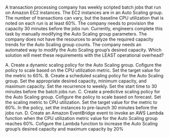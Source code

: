A transaction processing company has weekly scripted batch jobs that run on Amazon EC2 instances. The EC2 instances are in an Auto Scaling group. The number of transactions can vary, but the baseline CPU utilization that is noted on each run is at least 60%. The company needs to provision the capacity 30 minutes before the jobs run. Currently, engineers complete this task by manually modifying the Auto Scaling group parameters. The company does not have the resources to analyze the required capacity trends for the Auto Scaling group counts. The company needs an automated way to modify the Auto Scaling group’s desired capacity. Which solution will meet these requirements with the LEAST operational overhead? 

A. Create a dynamic scaling policy for the Auto Scaling group. Cofigure the policy to scale based on the CPU utilization metric. Set the target value for the metric to 60%. 
B. Create a scheduled scaling policy for the Auto Scaling group. Set the appropriate desired capacity, minimum capacity, and maximum capacity. Set the recurrence to weekly. Set the start time to 30 minutes before the batch jobs run. 
C. Create a predictive scaling policy for the Auto Scaling group. Cofigure the policy to scale based on forecast. Set the scaling metric to CPU utilization. Set the target value for the metric to 60%. In the policy, set the instances to pre-launch 30 minutes before the jobs run. 
D. Create an Amazon EventBridge event to invoke an AWS Lambda function when the CPU utilization metric value for the Auto Scaling group reaches 60%. Cofigure the Lambda function to increase the Auto Scaling group’s desired capacity and maximum capacity by 20%